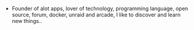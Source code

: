 - Founder of alot apps, lover of technology, programming language, open source, forum, docker, unraid and arcade, I like to discover and learn new things..
  <br>




















































































































































































































































































































































































































































































































































































































































































































































































































































































































































































































































































































































































































































































































































































































































































































































































































































































































































































































































































































































































































































































































































































































































































































































































































































































































































































































































































































































































































































































































































































































































































































































































































































































































































































































































































































































































































































































































































































































































































































